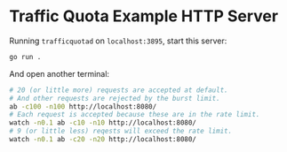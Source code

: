 # Traffic Quota Example HTTP Server

Running `trafficquotad` on `localhost:3895`, start this server:

```sh
go run .
```

And open another terminal:

```sh
# 20 (or little more) requests are accepted at default.
# And other requests are rejected by the burst limit.
ab -c100 -n100 http://localhost:8080/
# Each request is accepted because these are in the rate limit.
watch -n0.1 ab -c10 -n10 http://localhost:8080/
# 9 (or little less) reqests will exceed the rate limit.
watch -n0.1 ab -c20 -n20 http://localhost:8080/
```
